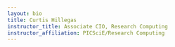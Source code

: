 ```yaml
---
layout: bio
title: Curtis Hillegas
instructor_title: Associate CIO, Research Computing
instructor_affiliation: PICSciE/Research Computing
---
```

